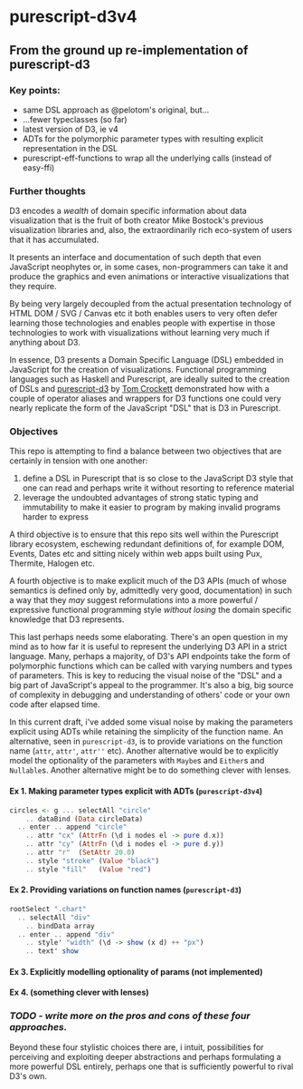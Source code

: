 # purescript-d3v4
## From the ground up re-implementation of purescript-d3

### Key points:

* same DSL approach as @pelotom's original, but...
* ...fewer typeclasses (so far)
* latest version of D3, ie v4
* ADTs for the polymorphic parameter types with resulting explicit representation in the DSL
* purescript-eff-functions to wrap all the underlying calls (instead of easy-ffi)

### Further thoughts

D3 encodes a _wealth_ of domain specific information about data visualization that is the fruit of both creator Mike Bostock's previous visualization libraries and, also, the extraordinarily rich eco-system of users that it has accumulated.

It presents an interface and documentation of such depth that even JavaScript neophytes or, in some cases, non-programmers can take it and produce the graphics and even animations or interactive visualizations that they require.

By being very largely decoupled from the actual presentation technology of HTML DOM / SVG / Canvas etc it both enables users to very often defer learning those technologies and enables people with expertise in those technologies to work with visualizations without learning very much if anything about D3.

In essence, D3 presents a Domain Specific Language (DSL) embedded in JavaScript for the creation of visualizations. Functional programming languages such as Haskell and Purescript, are ideally suited to the creation of DSLs and [purescript-d3](https://github.com/pelotom/purescript-d3) by [Tom Crockett](https://github.com/pelotom) demonstrated how with a couple of operator aliases and wrappers for D3 functions one could very nearly replicate the form of the JavaScript "DSL" that is D3 in Purescript.

### Objectives

This repo is attempting to find a balance between two objectives that are certainly in tension with one another:

1. define a DSL in Purescript that is so close to the JavaScript D3 style that one can read and perhaps write it without resorting to reference material
2. leverage the undoubted advantages of strong static typing and immutability to make it easier to program by making invalid programs harder to express

A third objective is to ensure that this repo sits well within the Purescript library ecosystem, eschewing redundant definitions of, for example DOM, Events, Dates etc and sitting nicely within web apps built using Pux, Thermite, Halogen etc.

A fourth objective is to make explicit much of the D3 APIs (much of whose semantics is defined only by, admittedly very good, documentation) in such a way that they _may_ suggest reformulations into a more powerful / expressive functional programming style *without losing* the domain specific knowledge that D3 represents.

This last perhaps needs some elaborating. There's an open question in my mind as to how far it is useful to represent the underlying D3 API in a strict language. Many, perhaps a majority, of D3's API endpoints take the form of polymorphic functions which can be called with varying numbers and types of parameters. This is key to reducing the visual noise of the "DSL" and a big part of JavaScript's appeal to the programmer. It's also a big, big source of complexity in debugging and understanding of others' code or your own code after elapsed time.

In this current draft, i've added some visual noise by making the parameters explicit using ADTs while retaining the simplicity of the function name. An alternative, seen in `purescript-d3`, is to provide variations on the function name (`attr`, `attr'`, `attr''` etc). Another alternative would be to explicitly model the optionality of the parameters with `Maybe`s and `Either`s and `Nullable`s. Another alternative might be to do something clever with lenses.

#### Ex 1. Making parameter types explicit with ADTs (`purescript-d3v4`)

  ``` haskell
  circles <- g ... selectAll "circle"
      .. dataBind (Data circleData)
    .. enter .. append "circle"
      .. attr "cx" (AttrFn (\d i nodes el -> pure d.x))
      .. attr "cy" (AttrFn (\d i nodes el -> pure d.y))
      .. attr "r"  (SetAttr 20.0)
      .. style "stroke" (Value "black")
      .. style "fill"   (Value "red")
   ```


#### Ex 2. Providing variations on function names (`purescript-d3`)

  ``` haskell
  rootSelect ".chart"
    .. selectAll "div"
      .. bindData array
    .. enter .. append "div"
      .. style' "width" (\d -> show (x d) ++ "px")
      .. text' show
   ```


#### Ex 3. Explicitly modelling optionality of params (not implemented)


#### Ex 4. (something clever with lenses)


### _TODO - write more on the pros and cons of these four approaches._

Beyond these four stylistic choices there are, i intuit, possibilities for perceiving and exploiting deeper abstractions and perhaps formulating a more powerful DSL entirely, perhaps one that is sufficiently powerful to rival D3's own.

